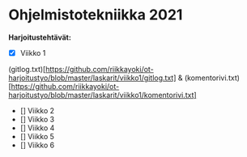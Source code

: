 # Ohjelmistotekniikka 2021

**Harjoitustehtävät:**

- [x] Viikko 1 

 (gitlog.txt)[https://github.com/riikkayoki/ot-harjoitustyo/blob/master/laskarit/viikko1/gitlog.txt] & (komentorivi.txt)[https://github.com/riikkayoki/ot-harjoitustyo/blob/master/laskarit/viikko1/komentorivi.txt]

- [] Viikko 2
- [] Viikko 3
- [] Viikko 4
- [] Viikko 5 
- [] Viikko 6
